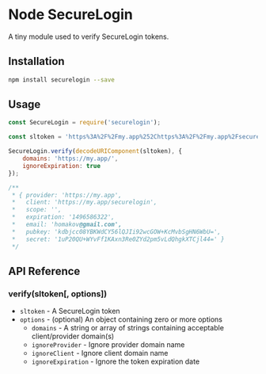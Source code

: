 # Node SecureLogin

A tiny module used to verify SecureLogin tokens.

## Installation

```bash
npm install securelogin --save
```

## Usage

```javascript
const SecureLogin = require('securelogin');

const sltoken = 'https%3A%2F%2Fmy.app%252Chttps%3A%2F%2Fmy.app%2Fsecurelogin%252C%252C1496586322%2C2YNnncbnq7won%2B13AzJJqeBRREA9CTjYq%2FDwuGQAGy8LaQGnuH6OE10oLxV4kgJJhflnqdu0qY8bBC08v969Cg%3D%3D%252C%2Fbf0P0dBdDcQlak07UZpR4YnzPc2qw40jCSz1NAuw%2Bs%3D%2Ckdbjcc08YBKWdCY56lQJIi92wcGOW%2BKcMvbSgHN6WbU%3D%252C1uP20QU%2BWYvFf1KAxn3Re0ZYd2pm5vLdQhgkXTCjl44%3D%2Chomakov%40gmail.com';

SecureLogin.verify(decodeURIComponent(sltoken), {
    domains: 'https://my.app/',
    ignoreExpiration: true
});

/**
 * { provider: 'https://my.app',
 *   client: 'https://my.app/securelogin',
 *   scope: '',
 *   expiration: '1496586322',
 *   email: 'homakov@gmail.com',
 *   pubkey: 'kdbjcc08YBKWdCY56lQJIi92wcGOW+KcMvbSgHN6WbU=',
 *   secret: '1uP20QU+WYvFf1KAxn3Re0ZYd2pm5vLdQhgkXTCjl44=' }
 */
```

## API Reference

### verify(sltoken[, options])

- `sltoken` - A SecureLogin token
- `options` - (optional) An object containing zero or more options
    - `domains` - A string or array of strings containing acceptable
    client/provider domain(s)
    - `ignoreProvider` - Ignore provider domain name
    - `ignoreClient` - Ignore client domain name
    - `ignoreExpiration` - Ignore the token expiration date
